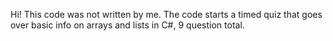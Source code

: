 Hi! This code was not written by me. The code starts a timed quiz that goes over basic info on arrays and lists in C#, 9 question total.
